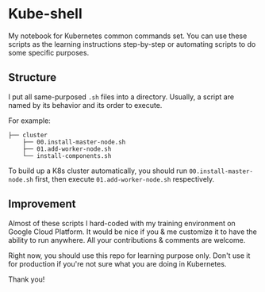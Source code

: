 # Kube-shell

My notebook for Kubernetes common commands set. You can use these scripts as the learning instructions step-by-step or automating scripts to do some specific purposes.

## Structure
I put all same-purposed `.sh` files into a directory. Usually, a script are named by its behavior and its order to execute. 

For example:


    ├── cluster
        ├── 00.install-master-node.sh
        ├── 01.add-worker-node.sh
        └── install-components.sh

To build up a K8s cluster automatically, you should run `00.install-master-node.sh` first, then execute `01.add-worker-node.sh` respectively.

## Improvement

Almost of these scripts I hard-coded with my training environment on Google Cloud Platform.
It would be nice if you & me customize it to have the ability to run anywhere. All your contributions & comments are welcome.

Right now, you should use this repo for learning purpose only. Don't use it for production if you're not sure what you are doing in Kubernetes.

Thank you!